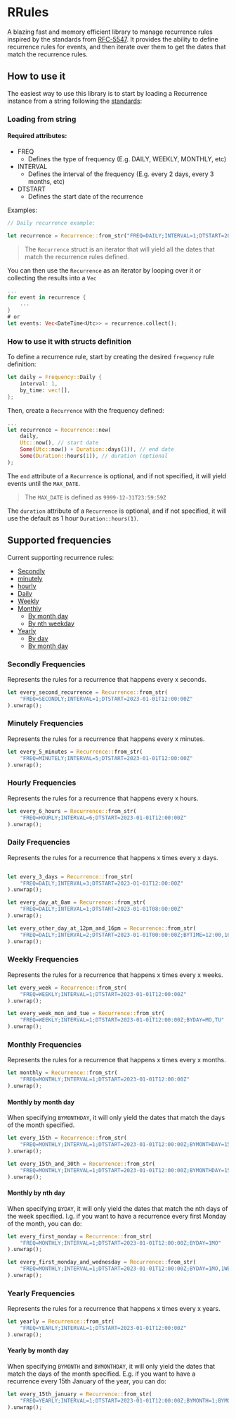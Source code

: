 # RRules

A blazing fast and memory efficient library to manage recurrence rules inspired by the standards from [RFC-5547](https://icalendar.org/iCalendar-RFC-5545/3-3-10-recurrence-rule.html).
It provides the ability to define recurrence rules for events, and then iterate over them to get the dates that match the recurrence rules.

## How to use it

The easiest way to use this library is to start by loading a Recurrence instance from a string following the [standards]():

### Loading from string

#### Required attributes:

- FREQ
  - Defines the type of frequency (E.g. DAILY, WEEKLY, MONTHLY, etc)
- INTERVAL
    - Defines the interval of the frequency (E.g. every 2 days, every 3 months, etc)
- DTSTART
    - Defines the start date of the recurrence

Examples:

```rust
// Daily recurrence example:

let recurrence = Recurrence::from_str("FREQ=DAILY;INTERVAL=1;DTSTART=2023-01-01T12:00:00Z"").unwrap();

```

> The `Recurrence` struct is an iterator that will yield all the dates that match the recurrence rules defined.

You can then use the `Recurrence` as an iterator by looping over it or collecting the results into a `Vec`

```rust
...
for event in recurrence {
    ...
}
# or
let events: Vec<DateTime<Utc>> = recurrence.collect();
```

### How to use it with structs definition

To define a recurrence rule, start by creating the desired `frequency` rule definition:

```rust
let daily = Frequency::Daily {
    interval: 1,
    by_time: vec![],
};
```

Then, create a `Recurrence` with the frequency defined:

```rust
...
let recurrence = Recurrence::new(
    daily,
    Utc::now(), // start date
    Some(Utc::now() + Duration::days(1)), // end date
    Some(Duration::hours(1)), // duration (optional
);
```

The `end` attribute of a `Recurrence` is optional, and if not specified, it will yield events until the `MAX_DATE`.
> The `MAX_DATE` is defined as `9999-12-31T23:59:59Z`


The `duration` attribute of a `Recurrence` is optional, and if not specified, it will use the default as 1 hour `Duration::hours(1)`.

## Supported frequencies
Current supporting recurrence rules:

- [Secondly](#secondly)
- [minutely](#minutely)
- [hourly](#hourly)
- [Daily](#daily)
- [Weekly](#weekly)
- [Monthly](#monthly)
    - [By month day](#monthly-by-month-day)
    - [By nth weekday](#monthly-by-day)
- [Yearly](#yearly)
    - [By day](#yearly-by-day)
    - [By month day](#yearly-by-month-day)


<span id="secondly"></span>
### Secondly Frequencies
Represents the rules for a recurrence that happens every x seconds.

```rust
let every_second_recurrence = Recurrence::from_str(
    "FREQ=SECONDLY;INTERVAL=1;DTSTART=2023-01-01T12:00:00Z"
).unwrap();
```

<span id="minutely"></span>
### Minutely Frequencies
Represents the rules for a recurrence that happens every x minutes.

```rust
let every_5_minutes = Recurrence::from_str(
    "FREQ=MINUTELY;INTERVAL=5;DTSTART=2023-01-01T12:00:00Z"
).unwrap();
```

<span id="hourly"></span>
### Hourly Frequencies
Represents the rules for a recurrence that happens every x hours.

```rust
let every_6_hours = Recurrence::from_str(
    "FREQ=HOURLY;INTERVAL=6;DTSTART=2023-01-01T12:00:00Z"
).unwrap();
```

<span id="daily"></span>
### Daily Frequencies
Represents the rules for a recurrence that happens x times every x days.

```rust

let every_3_days = Recurrence::from_str(
    "FREQ=DAILY;INTERVAL=3;DTSTART=2023-01-01T12:00:00Z"
).unwrap();

let every_day_at_8am = Recurrence::from_str(
    "FREQ=DAILY;INTERVAL=1;DTSTART=2023-01-01T08:00:00Z"
).unwrap();

let every_other_day_at_12pm_and_16pm = Recurrence::from_str(
    "FREQ=DAILY;INTERVAL=2;DTSTART=2023-01-01T00:00:00Z;BYTIME=12:00,16:00"
).unwrap();
```

<span id="weekly"></span>
### Weekly Frequencies
Represents the rules for a recurrence that happens x times every x weeks.

```rust
let every_week = Recurrence::from_str(
    "FREQ=WEEKLY;INTERVAL=1;DTSTART=2023-01-01T12:00:00Z"
).unwrap();

let every_week_mon_and_tue = Recurrence::from_str(
    "FREQ=WEEKLY;INTERVAL=1;DTSTART=2023-01-01T12:00:00Z;BYDAY=MO,TU"
).unwrap();
```
<span id="monthly"></span>
### Monthly Frequencies
Represents the rules for a recurrence that happens x times every x months.

```rust
let monthly = Recurrence::from_str(
    "FREQ=MONTHLY;INTERVAL=1;DTSTART=2023-01-01T12:00:00Z"
).unwrap();
```

<span id="monthly-by-month-day"></span>
#### Monthly by month day

When specifying `BYMONTHDAY`, it will only yield the dates that match the days of the month specified.

```rust
let every_15th = Recurrence::from_str(
    "FREQ=MONTHLY;INTERVAL=1;DTSTART=2023-01-01T12:00:00Z;BYMONTHDAY=15"
).unwrap();

let every_15th_and_30th = Recurrence::from_str(
    "FREQ=MONTHLY;INTERVAL=1;DTSTART=2023-01-01T12:00:00Z;BYMONTHDAY=15,30"
).unwrap();
```

<span id="monthly-by-day"></span>
#### Monthly by nth day

When specifying `BYDAY`, it will only yield the dates that match the nth days of the week specified.
I.g. if you want to have a recurrence every first Monday of the month, you can do:

```rust
let every_first_monday = Recurrence::from_str(
    "FREQ=MONTHLY;INTERVAL=1;DTSTART=2023-01-01T12:00:00Z;BYDAY=1MO"
).unwrap();

let every_first_monday_and_wednesday = Recurrence::from_str(
    "FREQ=MONTHLY;INTERVAL=1;DTSTART=2023-01-01T12:00:00Z;BYDAY=1MO,1WE"
).unwrap();
```

<span id="yearly"></span>
### Yearly Frequencies
Represents the rules for a recurrence that happens x times every x years.

```rust
let yearly = Recurrence::from_str(
    "FREQ=YEARLY;INTERVAL=1;DTSTART=2023-01-01T12:00:00Z"
).unwrap();
```

<span id="yearly-by-month-day"></span>
#### Yearly by month day
    
When specifying `BYMONTH` and `BYMONTHDAY`, it will only yield the dates that match the days of the month specified.
E.g. if you want to have a recurrence every 15th January of the year, you can do:
    
```rust
let every_15th_january = Recurrence::from_str(
    "FREQ=YEARLY;INTERVAL=1;DTSTART=2023-01-01T12:00:00Z;BYMONTH=1;BYMONTHDAY=15"
).unwrap();
```